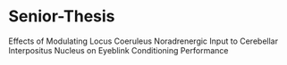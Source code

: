 # Senior-Thesis
Effects of Modulating Locus Coeruleus Noradrenergic Input to Cerebellar Interpositus Nucleus on Eyeblink Conditioning Performance
